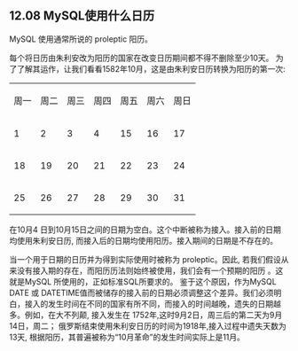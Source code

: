 ## 12.08 MySQL使用什么日历

MySQL 使用通常所说的 proleptic 阳历。

每个将日历由朱利安改为阳历的国家在改变日历期间都不得不删除至少10天。 为了了解其运作，让我们看看1582年10月，这是由朱利安日历转换为阳历的第一次:

<table>
			<tr>
				<td>
				<p>
				<span>周一</span></td>
				<td>
				<p>
				<span>周二</span></td>
				<td>
				<p>
				<span>周三</span></td>
				<td>
				<p>
				<span>周四</span></td>
				<td>
				<p>
				<span>周五</span></td>
				<td>
				<p>
				<span>周六</span></td>
				<td>
				<p>
				<span>周日</span></td>
			</tr>
			<tr>
				<td>
				<p>
				<span>1</span></td>
				<td>
				<p>
				<span>2</span></td>
				<td>
				<p>
				<span>3</span></td>
				<td>
				<p>
				<span>4</span></td>
				<td>
				<p>
				<span>15</span></td>
				<td>
				<p>
				<span>16</span></td>
				<td>
				<p>
				<span>17</span></td>
			</tr>
			<tr>
				<td>
				<p>
				<span>18</span></td>
				<td>
				<p>
				<span>19</span></td>
				<td>
				<p>
				<span>20</span></td>
				<td>
				<p>
				<span>21</span></td>
				<td>
				<p>
				<span>22</span></td>
				<td>
				<p>
				<span>23</span></td>
				<td>
				<p>
				<span>24</span></td>
			</tr>
			<tr>
				<td>
				<p>
				<span>25</span></td>
				<td>
				<p>
				<span>26</span></td>
				<td>
				<p>
				<span>27</span></td>
				<td>
				<p>
				<span>28</span></td>
				<td>
				<p>
				<span>29</span></td>
				<td>
				<p>
				<span>30</span></td>
				<td>
				<p>
				<span>31</span></td>
			</tr>
</table>

在10月4 日到10月15日之间的日期为空白。这个中断被称为接入。接入前的日期均使用朱利安日历, 而接入后的日期均使用阳历。接入期间的日期是不存在的。

当一个用于日期的日历并为得到实际使用时被称为 proleptic。因此, 若我们假设从来没有接入期的存在，而阳历历法则始终被使用，我们会有一个预期的阳历 。这就是MySQL 所使用的，正如标准SQL所要求的。 鉴于这个原因，作为MySQL DATE 或 DATETIME值而被储存的接入前的日期必须调整这个差异。我们必须明白，接入的发生时间在不同的国家有所不同，而接入的时间越晚，遗失的日期越多。例如，在大不列颠, 接入发生在 1752年,这时9月2日，周三后的第二天为9月14日，周二； 俄罗斯结束使用朱利安日历的时间为1918年,接入过程中遗失天数为 13天, 根据阳历，其普遍被称为“10月革命”的发生时间实际上是11月。